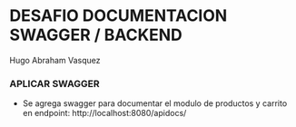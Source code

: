 # DESAFIO DOCUMENTACION SWAGGER / BACKEND 
Hugo Abraham Vasquez

### APLICAR SWAGGER 
- Se agrega swagger para documentar el modulo de productos y carrito en endpoint: http://localhost:8080/apidocs/


